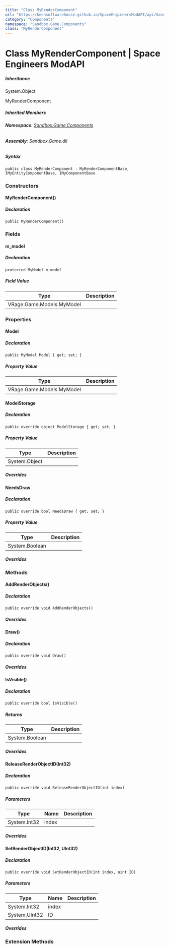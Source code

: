```yaml
---
title: "Class MyRenderComponent"
url: "https://keensoftwarehouse.github.io/SpaceEngineersModAPI/api/Sandbox.Game.Components.MyRenderComponent.html"
category: "Components"
namespace: "Sandbox.Game.Components"
class: "MyRenderComponent"
---
```


# Class MyRenderComponent | Space Engineers ModAPI

##### Inheritance

System.Object

MyRenderComponent

##### Inherited Members

###### **Namespace**: [Sandbox.Game.Components](https://keensoftwarehouse.github.io/SpaceEngineersModAPI/api/Sandbox.Game.Components.html)

###### **Assembly**: Sandbox.Game.dll

##### Syntax

```
public class MyRenderComponent : MyRenderComponentBase, IMyEntityComponentBase, IMyComponentBase
```

### Constructors

#### MyRenderComponent()

##### Declaration

```
public MyRenderComponent()
```

### Fields

#### m\_model

##### Declaration

```
protected MyModel m_model
```

##### Field Value

| Type | Description |
| --- | --- |
| VRage.Game.Models.MyModel |     |

### Properties

#### Model

##### Declaration

```
public MyModel Model { get; set; }
```

##### Property Value

| Type | Description |
| --- | --- |
| VRage.Game.Models.MyModel |     |

#### ModelStorage

##### Declaration

```
public override object ModelStorage { get; set; }
```

##### Property Value

| Type | Description |
| --- | --- |
| System.Object |     |

##### Overrides

#### NeedsDraw

##### Declaration

```
public override bool NeedsDraw { get; set; }
```

##### Property Value

| Type | Description |
| --- | --- |
| System.Boolean |     |

##### Overrides

### Methods

#### AddRenderObjects()

##### Declaration

```
public override void AddRenderObjects()
```

##### Overrides

#### Draw()

##### Declaration

```
public override void Draw()
```

##### Overrides

#### IsVisible()

##### Declaration

```
public override bool IsVisible()
```

##### Returns

| Type | Description |
| --- | --- |
| System.Boolean |     |

##### Overrides

#### ReleaseRenderObjectID(Int32)

##### Declaration

```
public override void ReleaseRenderObjectID(int index)
```

##### Parameters

| Type | Name | Description |
| --- | --- | --- |
| System.Int32 | index |     |

##### Overrides

#### SetRenderObjectID(Int32, UInt32)

##### Declaration

```
public override void SetRenderObjectID(int index, uint ID)
```

##### Parameters

| Type | Name | Description |
| --- | --- | --- |
| System.Int32 | index |     |
| System.UInt32 | ID  |     |

##### Overrides

### Extension Methods